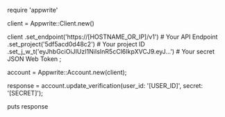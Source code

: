 require 'appwrite'

client = Appwrite::Client.new()

client
    .set_endpoint('https://[HOSTNAME_OR_IP]/v1') # Your API Endpoint
    .set_project('5df5acd0d48c2') # Your project ID
    .set_j_w_t('eyJhbGciOiJIUzI1NiIsInR5cCI6IkpXVCJ9.eyJ...') # Your secret JSON Web Token
;

account = Appwrite::Account.new(client);

response = account.update_verification(user_id: '[USER_ID]', secret: '[SECRET]');

puts response